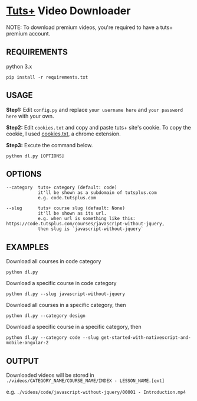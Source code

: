 # [Tuts+]() Video Downloader

NOTE: To download premium videos, you're required to have a tuts+ premium account.



## REQUIREMENTS

python 3.x

	pip install -r requirements.txt

## USAGE

**Step1:** Edit `config.py` and replace `your username here` and `your password here` with your own.

**Step2:** Edit `cookies.txt` and copy and paste tuts+ site's cookie.
To copy the cookie, I used [cookies.txt](https://chrome.google.com/webstore/detail/cookiestxt/njabckikapfpffapmjgojcnbfjonfjfg?hl=en), a chrome extension.

**Step3:** Excute the command below.

	python dl.py [OPTIONS]

## OPTIONS

	--category	tuts+ category (default: code)
				it'll be shown as a subdomain of tutsplus.com
				e.g. code.tutsplus.com
					
	--slug		tuts+ course slug (default: None)
			  	it'll be shown as its url.
				e.g. when url is something like this: https://code.tutsplus.com/courses/javascript-without-jquery,
				then slug is `javascript-without-jquery`

## EXAMPLES

Download all courses in code category

	python dl.py

Download a specific course in code category

	python dl.py --slug javascript-without-jquery

Download all courses in a specific category, then

	python dl.py --category design

Download a specific course in a specific category, then

	python dl.py --category code --slug get-started-with-nativescript-and-mobile-angular-2


## OUTPUT

Downloaded videos will be stored in
 `./videos/CATEGORY_NAME/COURSE_NAME/INDEX - LESSON_NAME.[ext]`

e.g. `./videos/code/javascript-without-jquery/00001 - Introduction.mp4`
